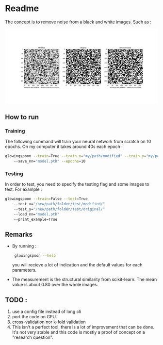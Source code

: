 # Readme

The concept is to remove noise from a black and white images. Such as :

![example of results](doc/example.png)

## How to run

### Training

The following command will train your neural network from scratch on 10 epochs. On my computer it takes around 40s each epoch :
```bash
glowingspoon --train=True --train_x="my/path/modified" --train_y="my/path/original/"
    --save_nn="model.pth" --epochs=10
```

### Testing

In order to test, you need to specify the testing flag and some images to test. For example :
```bash
glowingspoon --train=False --test=True
    --test_x="/new/path/folder/test/modified/"
    --test_y="/new/path/folder/test/original/"
    --load_nn="model.pth"
    --print_example=True
```

## Remarks

 * By running : 
   ```bash
    glowingspoon --help
    ```
    you will recieve a lot of indication and the default values for each parameters.

 * The measurement is the structural similarity from scikit-learn. The mean value is about 0.80 over the whole images.

## TODO :

 1. use a config file instead of long cli
 1. port the code on GPU.
 1. cross-validation nor k-fold validation
 1. This isn't a perfect tool, there is a lot of improvement that can be done. It's not very stable and this code is mostly a proof of concept on a "research question".